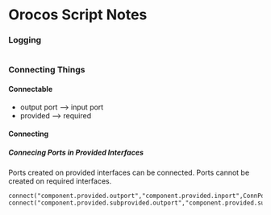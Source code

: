 Orocos Script Notes
===================

### Logging

```cpp
```

### Connecting Things

#### Connectable

 * output port --> input port 
 * provided --> required

#### Connecting 

##### Connecing Ports in Provided Interfaces

Ports created on provided interfaces can be connected. 
Ports cannot be created on required interfaces.

```
connect("component.provided.outport","component.provided.inport",ConnPolicy())
connect("component.provided.subprovided.outport","component.provided.subprovided.inport",ConnPolicy())
```
